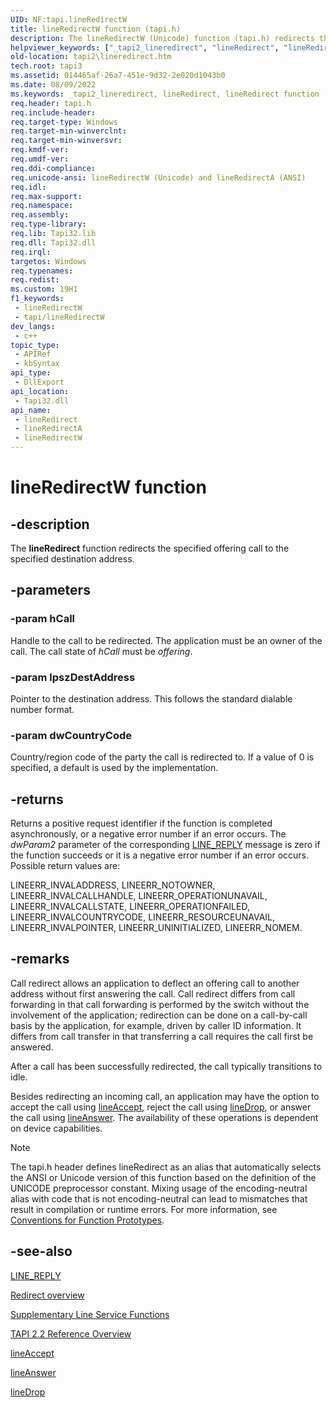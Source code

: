 ```yaml
---
UID: NF:tapi.lineRedirectW
title: lineRedirectW function (tapi.h)
description: The lineRedirectW (Unicode) function (tapi.h) redirects the specified offering call to the specified destination address.
helpviewer_keywords: ["_tapi2_lineredirect", "lineRedirect", "lineRedirect function [TAPI 2.2]", "lineRedirectW", "tapi/lineRedirect", "tapi/lineRedirectW", "tapi2.lineredirect"]
old-location: tapi2\lineredirect.htm
tech.root: tapi3
ms.assetid: 014465af-26a7-451e-9d32-2e020d1043b0
ms.date: 08/09/2022
ms.keywords: _tapi2_lineredirect, lineRedirect, lineRedirect function [TAPI 2.2], lineRedirectA, lineRedirectW, tapi/lineRedirect, tapi/lineRedirectA, tapi/lineRedirectW, tapi2.lineredirect
req.header: tapi.h
req.include-header: 
req.target-type: Windows
req.target-min-winverclnt: 
req.target-min-winversvr: 
req.kmdf-ver: 
req.umdf-ver: 
req.ddi-compliance: 
req.unicode-ansi: lineRedirectW (Unicode) and lineRedirectA (ANSI)
req.idl: 
req.max-support: 
req.namespace: 
req.assembly: 
req.type-library: 
req.lib: Tapi32.lib
req.dll: Tapi32.dll
req.irql: 
targetos: Windows
req.typenames: 
req.redist: 
ms.custom: 19H1
f1_keywords:
 - lineRedirectW
 - tapi/lineRedirectW
dev_langs:
 - c++
topic_type:
 - APIRef
 - kbSyntax
api_type:
 - DllExport
api_location:
 - Tapi32.dll
api_name:
 - lineRedirect
 - lineRedirectA
 - lineRedirectW
---
```


# lineRedirectW function


## -description

The 
<b>lineRedirect</b> function redirects the specified offering call to the specified destination address.

## -parameters

### -param hCall

Handle to the call to be redirected. The application must be an owner of the call. The call state of <i>hCall</i> must be <i>offering</i>.

### -param lpszDestAddress

Pointer to the destination address. This follows the standard dialable number format.

### -param dwCountryCode

Country/region code of the party the call is redirected to. If a value of 0 is specified, a default is used by the implementation.

## -returns

Returns a positive request identifier if the function is completed asynchronously, or a negative error number if an error occurs. The <i>dwParam2</i> parameter of the corresponding 
<a href="/windows/desktop/Tapi/line-reply">LINE_REPLY</a> message is zero if the function succeeds or it is a negative error number if an error occurs. Possible return values are:

LINEERR_INVALADDRESS, LINEERR_NOTOWNER, LINEERR_INVALCALLHANDLE, LINEERR_OPERATIONUNAVAIL, LINEERR_INVALCALLSTATE, LINEERR_OPERATIONFAILED, LINEERR_INVALCOUNTRYCODE, LINEERR_RESOURCEUNAVAIL, LINEERR_INVALPOINTER, LINEERR_UNINITIALIZED, LINEERR_NOMEM.

## -remarks

Call redirect allows an application to deflect an offering call to another address without first answering the call. Call redirect differs from call forwarding in that call forwarding is performed by the switch without the involvement of the application; redirection can be done on a call-by-call basis by the application, for example, driven by caller ID information. It differs from call transfer in that transferring a call requires the call first be answered.

After a call has been successfully redirected, the call typically transitions to idle.

Besides redirecting an incoming call, an application may have the option to accept the call using 
<a href="/windows/desktop/api/tapi/nf-tapi-lineaccept">lineAccept</a>, reject the call using 
<a href="/windows/desktop/api/tapi/nf-tapi-linedrop">lineDrop</a>, or answer the call using 
<a href="/windows/desktop/api/tapi/nf-tapi-lineanswer">lineAnswer</a>. The availability of these operations is dependent on device capabilities.





> [!NOTE]
> The tapi.h header defines lineRedirect as an alias that automatically selects the ANSI or Unicode version of this function based on the definition of the UNICODE preprocessor constant. Mixing usage of the encoding-neutral alias with code that is not encoding-neutral can lead to mismatches that result in compilation or runtime errors. For more information, see [Conventions for Function Prototypes](/windows/win32/intl/conventions-for-function-prototypes).

## -see-also

<a href="/windows/desktop/Tapi/line-reply">LINE_REPLY</a>



<a href="/windows/desktop/Tapi/redirect-ovr">Redirect overview</a>



<a href="/windows/desktop/Tapi/supplementary-line-service-functions">Supplementary Line Service Functions</a>



<a href="/windows/desktop/Tapi/tapi-2-2-reference">TAPI 2.2 Reference Overview</a>



<a href="/windows/desktop/api/tapi/nf-tapi-lineaccept">lineAccept</a>



<a href="/windows/desktop/api/tapi/nf-tapi-lineanswer">lineAnswer</a>



<a href="/windows/desktop/api/tapi/nf-tapi-linedrop">lineDrop</a>
